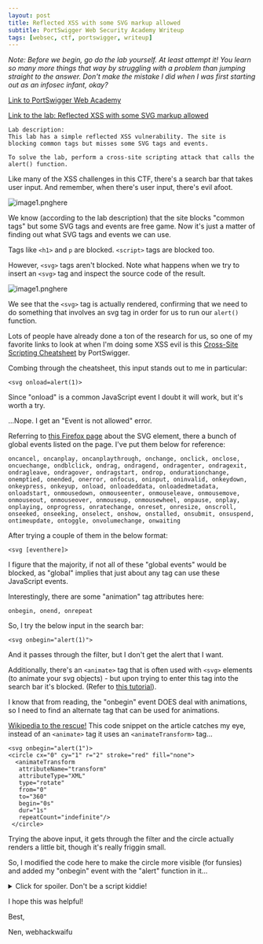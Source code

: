 ```yaml
---
layout: post
title: Reflected XSS with some SVG markup allowed
subtitle: PortSwigger Web Security Academy Writeup
tags: [websec, ctf, portswigger, writeup]
---
```


*Note: Before we begin, go do the lab yourself. At least attempt it! You learn so many more things that way by struggling with a problem than jumping straight to the answer. Don't make the mistake I did when I was first starting out as an infosec infant, okay?*

[Link to PortSwigger Web Academy](https://portswigger.net/web-security)

[Link to the lab: Reflected XSS with some SVG markup allowed](https://portswigger.net/web-security/cross-site-scripting/contexts/lab-some-svg-markup-allowed)

```
Lab description:
This lab has a simple reflected XSS vulnerability. The site is blocking common tags but misses some SVG tags and events.

To solve the lab, perform a cross-site scripting attack that calls the alert() function.
```


Like many of the XSS challenges in this CTF, there's a search bar that takes user input. And remember, when there's user input, there's evil afoot. 

![image1.pnghere](images/writeup1/1.png)

We know (according to the lab description) that the site blocks "common tags" but some SVG tags and events are free game. Now it's just a matter of finding out what SVG tags and events we can use. 

Tags like `<h1>` and `p` are blocked. `<script>` tags are blocked too. 

However, `<svg>` tags aren't blocked. Note what happens when we try to insert an `<svg>` tag and inspect the source code of the result. 

![image1.pnghere](images/writeup1/2.png)

We see that the `<svg>` tag is actually rendered, confirming that we need to do something that involves an svg tag in order for us to run our `alert()` function. 

Lots of people have already done a ton of the research for us, so one of my favorite links to look at when I'm doing some XSS evil is this [Cross-Site Scripting Cheatsheet](https://portswigger.net/web-security/cross-site-scripting/cheat-sheet) by PortSwigger. 

Combing through the cheatsheet, this input stands out to me in particular:
```
<svg onload=alert(1)>
```

Since "onload" is a common JavaScript event I doubt it will work, but it's worth a try. 

...Nope. I get an "Event is not allowed" error. 

Referring to [this Firefox page](https://developer.mozilla.org/en-US/docs/Web/SVG/Element/svg) about the SVG element, there a bunch of global events listed on the page. I've put them below for reference:

```
oncancel, oncanplay, oncanplaythrough, onchange, onclick, onclose, oncuechange, ondblclick, ondrag, ondragend, ondragenter, ondragexit, ondragleave, ondragover, ondragstart, ondrop, ondurationchange, onemptied, onended, onerror, onfocus, oninput, oninvalid, onkeydown, onkeypress, onkeyup, onload, onloadeddata, onloadedmetadata, onloadstart, onmousedown, onmouseenter, onmouseleave, onmousemove, onmouseout, onmouseover, onmouseup, onmousewheel, onpause, onplay, onplaying, onprogress, onratechange, onreset, onresize, onscroll, onseeked, onseeking, onselect, onshow, onstalled, onsubmit, onsuspend, ontimeupdate, ontoggle, onvolumechange, onwaiting

```

After trying a couple of them in the below format:
```
<svg [eventhere]>
```
I figure that the majority, if not all of these "global events" would be blocked, as "global" implies that just about any tag can use these JavaScript events. 

Interestingly, there are some "animation" tag attributes here:
```
onbegin, onend, onrepeat
```

So, I try the below input in the search bar: 
```
<svg onbegin="alert(1)">
```

And it passes through the filter, but I don't get the alert that I want. 

Additionally, there's an `<animate>` tag that is often used with `<svg>` elements (to animate your svg objects) - but upon trying to enter this tag into the search bar it's blocked. (Refer to [this tutorial](https://css-tricks.com/guide-svg-animations-smil/)). 

I know that from reading, the "onbegin" event DOES deal with animations, so I need to find an alternate tag that can be used for animations. 

[Wikipedia to the rescue!](https://en.wikipedia.org/wiki/SVG_animation) This code snippet on the article catches my eye, instead of an `<animate>` tag it uses an `<animateTransform>` tag... 

```
<svg onbegin="alert(1")>
<circle cx="0" cy="1" r="2" stroke="red" fill="none">
  <animateTransform
   attributeName="transform"
   attributeType="XML"
   type="rotate"
   from="0"
   to="360"
   begin="0s"
   dur="1s"
   repeatCount="indefinite"/>
 </circle>
```

Trying the above input, it gets through the filter and the circle actually renders a little bit, though it's really friggin small. 

So, I modified the code here to make the circle more visible (for funsies) and added my "onbegin" event with the "alert" function in it... 

<details>
<summary>Click for spoiler. Don't be a script kiddie!</summary>


```
<svg>
<circle id="my-circle" r="30" cx="50" cy="50" fill="orange">
  <animateTransform
   onbegin="alert(1)"
   attributeName="transform"
   attributeType="XML"
   type="rotate"
   from="0"
   to="360"
   begin="0s"
   dur="1s"
   repeatCount="indefinite"/>
```

</details>

I hope this was helpful!

Best,

Nen, webhackwaifu
